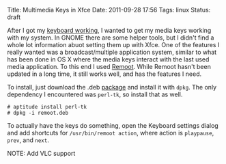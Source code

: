 Title: Multimedia Keys in Xfce
Date: 2011-09-28 17:56
Tags: linux
Status: draft

After I got my [keyboard working](linky), I wanted to get my media keys
working with my system. In GNOME there are some helper tools, but I
didn't find a whole lot information abuot setting them up with Xfce. One
of the features I really wanted was a broadcast/multiple application
system, similar to what has been done in OS X where the media keys
interact with the last used media application. To this end I used
[Remoot](http://www.remoot.org/). While Remoot hasn't been updated in a
long time, it still works well, and has the features I need.

To install, just download the .deb
[package](http://sourceforge.net/projects/remoot/files/remoot/0.9/remoot.deb/download)
 and install it with `dpkg`. The only dependency I encountered was
 `perl-tk`, so install that as well.

```
# aptitude install perl-tk
# dpkg -i remoot.deb
```

To actually have the keys do something, open the Keyboard settings
dialog and add shortcuts for `/usr/bin/remoot action`, where action is
`playpause`, `prev`, and `next`.

NOTE: Add VLC support
